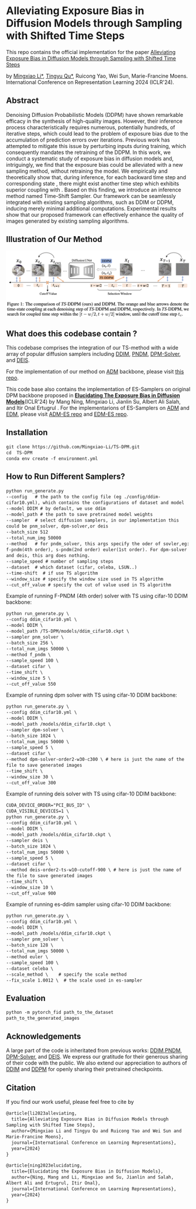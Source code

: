 # Alleviating Exposure Bias in Diffusion Models through Sampling with Shifted Time Steps
This repo contains the official implementation for the paper [Alleviating Exposure Bias in Diffusion Models through Sampling with Shifted Time Steps](https://arxiv.org/pdf/2305.15583.pdf)  


by [Mingxiao Li*](https://scholar.google.com/citations?user=0t2f7joAAAAJ&hl=en), [Tingyu Qu*](https://scholar.google.com/citations?user=d18-zLYAAAAJ&hl=en), Ruicong Yao, Wei Sun, Marie-Francine Moens. International Conference on Representation Learning 2024 (ICLR'24).

## Abstract
<div stype="text-align: left;">
Denoising Diffusion Probabilistic Models (DDPM) have shown remarkable efficacy in the synthesis of high-quality images. However, their inference process characteristically requires numerous, potentially hundreds, of iterative steps, which could lead to the problem of exposure bias due to the accumulation of prediction errors over iterations. Previous work has attempted to mitigate this issue by perturbing inputs during training, which consequently mandates the retraining of the DDPM. In this work, we conduct a systematic study of exposure bias in diffusion models and, intriguingly, we find that the exposure bias could be alleviated with a new sampling method, without retraining the model. We empirically and theoretically show that, during inference, for each backward time step  and corresponding state , there might exist another time step  which exhibits superior coupling with . Based on this finding, we introduce an inference method named Time-Shift Sampler. Our framework can be seamlessly integrated with existing sampling algorithms, such as DDIM or DDPM, inducing merely minimal additional computations. Experimental results show that our proposed framework can effectively enhance the quality of images generated by existing sampling algorithms.
</div>

## Illustration of Our Method
![flowchar-img](figures/ts_dpm.png)

## What does this codebase contain ?

This codebase comprises the integration of our TS-method with a wide array of popular diffusion samplers including [DDIM](https://arxiv.org/pdf/2010.02502.pdf), [PNDM](https://arxiv.org/pdf/2202.09778.pdf), [DPM-Solver](https://arxiv.org/abs/2206.00927), and [DEIS](https://arxiv.org/abs/2204.13902). 

For the implementation of our method on [ADM](https://arxiv.org/pdf/2105.05233.pdf) backbone, please visit [this repo](https://github.com/tingyu215/TS-DPM-ADM).

This code base also contains the implementation of ES-Samplers on original DPM backbone proposed in **[Elucidating The Exposure Bias in Diffusion Models](https://arxiv.org/pdf/2308.15321.pdf)**(ICLR'24) by Mang Ning, Mingxiao Li, Jianlin Su, Albert Ali Salah, and Itir Onal Ertugrul . For the implementarions of ES-Samplers on [ADM](https://arxiv.org/pdf/2105.05233.pdf) and [EDM](https://arxiv.org/pdf/2206.00364.pdf), please visit [ADM-ES repo](https://github.com/forever208/ADM-ES) and [EDM-ES repo](https://github.com/forever208/EDM-ES).

## Installation
```
git clone https://github.com/Mingxiao-Li/TS-DPM.git
cd  TS-DPM
conda env create -f environment.yml
```

## How to Run Different Samplers?
```
python run_generate.py
--config   # the path to the config file (eg ./config/ddim-cifar10.yml), which contains the configurations of dataset and model
--model DDIM # by default, we use ddim
--model_path # the path to save pretrained model weights
--sampler  # select diffusion samplers, in our implementation this could be pnm_solver, dpm-solver,or deis 
--batch_size 512  
--total_num_img 50000 
--method   # for pndm_solver, this args specify the oder of sovler,eg: f-pndm(4th order), s-pndm(2nd order) euler(1st order). For dpm-solver and deis, this arg does nothing. 
--sample_speed # number of sampling steps 
--dataset  # which dataset (cifar, celeba, LSUN..)
--time-shift  # if use TS algorithm
--window_size # specify the window size used in TS algorithm
--cut_off_value # specify the cut of value used in TS algorithm
```

Example of running F-PNDM (4th order) solver with TS using cifar-10 DDIM backbone:
```
python run_generate.py \
--config ddim_cifar10.yml \
--model DDIM \
--model_path /TS-DPM/models/ddim_cifar10.ckpt \
--sampler pnm_solver \
--batch_size 256 \
--total_num_imgs 50000 \
--method f_pndm \
--sample_speed 100 \
--dataset cifar \
--time_shift \
--window_size 5 \
--cut_off_value 550
```
Example of running dpm solver with TS using cifar-10 DDIM backbone:
```
python run_generate.py \
--config ddim_cifar10.yml \
--model DDIM \
--model_path /models/ddim_cifar10.ckpt \
--sampler dpm-solver \
--batch_size 1024 \
--total_num_imgs 50000 \
--sample_speed 5 \
--dataset cifar \
--method dpm-solver-order2-w30-c300 \ # here is just the name of the file to save generated images
--time_shift \
--window_size 30 \
--cut_off_value 300
```
Example of running deis solver with TS using cifar-10 DDIM backbone:
```
CUDA_DEVICE_ORDER="PCI_BUS_ID" \
CUDA_VISIBLE_DEVICES=1 \
python run_generate.py \
--config ddim_cifar10.yml \
--model DDIM \
--model_path /models/ddim_cifar10.ckpt \
--sampler deis \
--batch_size 1024 \
--total_num_imgs 50000 \
--sample_speed 5 \
--dataset cifar \
--method deis-order2-ts-w10-cutoff-900 \ # here is just the name of the file to save generated images
--time_shift \
--window_size 10 \
--cut_off_value 900
```
Example of running es-ddim sampler using cifar-10 DDIM backbone:
```
python run_generate.py \
--config ddim_cifar10.yml \
--model DDIM \
--model_path /models/ddim_cifar10.ckpt \
--sampler pnm_solver \
--batch_size 128 \
--total_num_imgs 50000 \
--method euler \
--sample_speed 100 \
--dataset celeba \
--scale_method \    # specify the scale method
--fix_scale 1.0012 \  # the scale used in es-sampler
```

## Evaluation
```
python -m pytorch_fid path_to_the_dataset  path_to_the_generated_images
```

## Acknowledgements
A large part of the code is inheritated from previous works: [DDIM](https://arxiv.org/pdf/2010.02502.pdf),[PNDM](https://arxiv.org/pdf/2202.09778.pdf), [DPM-Solver](https://arxiv.org/abs/2206.00927), and [DEIS](https://arxiv.org/abs/2204.13902). We express our gratitude for their generous sharing of their code with the public. We also extend our appreciation to authors of [DDIM](https://arxiv.org/pdf/2010.02502.pdf) and [DDPM](https://arxiv.org/pdf/2006.11239.pdf) for openly sharing their pretrained checkpoints.

## Citation
If you find our work useful, please feel free to cite by
```
@article{li2023alleviating,
  title={Alleviating Exposure Bias in Diffusion Models through Sampling with Shifted Time Steps},
  author={Mingxiao Li and Tingyu Qu and Ruicong Yao and Wei Sun and Marie-Francine Moens},
  journal={International Conference on Learning Representations},
  year={2024}
}
```
```
@article{ning2023elucidating,
  title={Elucidating the Exposure Bias in Diffusion Models},
  author={Ning, Mang and Li, Mingxiao and Su, Jianlin and Salah, Albert Ali and Ertugrul, Itir Onal},
  journal={International Conference on Learning Representations},
  year={2024}
}
```


